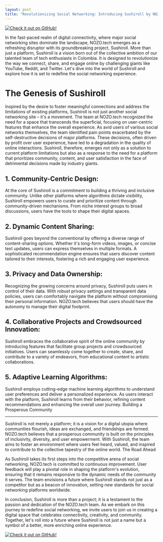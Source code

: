 ```yaml
---
layout: post
title: "Revolutionizing Social Networking: Introducing Sushiroll by NOZO.tech"
---
```

[repo]: https://github.com/nozo-tech/sushiroll

[![Check it out on GitHub!](https://img.shields.io/badge/Check%20it%20out%20on%20GitHub!-106295?style=flat-square&logo=github)][repo]

In the fast-paced realm of digital connectivity, where major social networking sites dominate the landscape, NOZO.tech emerges as a refreshing disruptor with its groundbreaking project, Sushiroll. More than just a platform, Sushiroll is a vision born out of the collective ambition of our talented team of tech enthusiasts in Colombia. It is designed to revolutionize the way we connect, share, and engage online by challenging giants like YouTube, Reddit, and Twitter. Let's dive into the world of Sushiroll and explore how it is set to redefine the social networking experience.

# The Genesis of Sushiroll
Inspired by the desire to foster meaningful connections and address the limitations of existing platforms, Sushiroll is not just another social networking site – it's a movement. The team at NOZO.tech recognized the need for a space that transcends the superficial, focusing on user-centric features that enhance the overall experience. As avid users of various social networks themselves, the team identified pain points exacerbated by the self-destructive decisions of major platforms. These decisions, often driven by profit over user experience, have led to a degradation in the quality of online interactions. Sushiroll, therefore, emerges not only as a solution to current platform limitations but also as a response to the need for a platform that prioritizes community, content, and user satisfaction in the face of detrimental decisions made by industry giants.

## 1. Community-Centric Design:
At the core of Sushiroll is a commitment to building a thriving and inclusive community. Unlike other platforms where algorithms dictate visibility, Sushiroll empowers users to curate and prioritize content through community-driven mechanisms. From niche interest groups to broad discussions, users have the tools to shape their digital spaces.

## 2. Dynamic Content Sharing:
Sushiroll goes beyond the conventional by offering a diverse range of content-sharing options. Whether it's long-form videos, images, or concise text updates, users can express themselves in multiple formats. A sophisticated recommendation engine ensures that users discover content tailored to their interests, fostering a rich and engaging user experience.

## 3. Privacy and Data Ownership:
Recognizing the growing concerns around privacy, Sushiroll puts users in control of their data. With robust privacy settings and transparent data policies, users can comfortably navigate the platform without compromising their personal information. NOZO.tech believes that users should have the autonomy to manage their digital footprint.

## 4. Collaborative Projects and Crowdsourced Innovation:
Sushiroll embraces the collaborative spirit of the online community by introducing features that facilitate group projects and crowdsourced initiatives. Users can seamlessly come together to create, share, and contribute to a variety of endeavors, from educational content to artistic collaborations.

## 5. Adaptive Learning Algorithms:
Sushiroll employs cutting-edge machine learning algorithms to understand user preferences and deliver a personalized experience. As users interact with the platform, Sushiroll learns from their behavior, refining content recommendations and enhancing the overall user journey.
Building a Prosperous Community

---

Sushiroll is not merely a platform; it is a vision for a digital utopia where communities flourish, ideas are exchanged, and friendships are formed. NOZO.tech believes that a prosperous community is built on the principles of inclusivity, diversity, and user empowerment. With Sushiroll, the team aims to foster an environment where users feel heard, valued, and inspired to contribute to the collective tapestry of the online world.
The Road Ahead

As Sushiroll takes its first steps into the competitive arena of social networking, NOZO.tech is committed to continuous improvement. User feedback will play a pivotal role in shaping the platform's evolution, ensuring that it remains responsive to the dynamic needs of the community it serves. The team envisions a future where Sushiroll stands not just as a competitor but as a beacon of innovation, setting new standards for social networking platforms worldwide.

In conclusion, Sushiroll is more than a project; it is a testament to the passion and dedication of the NOZO.tech team. As we embark on this journey to redefine social networking, we invite users to join us in creating a digital space that celebrates connectivity, creativity, and community. Together, let's roll into a future where Sushiroll is not just a name but a symbol of a better, more enriching online experience.

[![Check it out on GitHub!](https://img.shields.io/badge/Check%20it%20out%20on%20GitHub!-106295?style=flat-square&logo=github&link=https%3A%2F%2Fgithub.com%2Fnozo-tech%2Fsushiroll)][repo]
